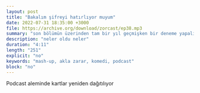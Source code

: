 ```yaml
---
layout: post
title: "Bakalım şifreyi hatırlıyor muyum"
date: 2022-07-31 18:35:00 +3000
file: https://archive.org/download/zorcast/ep38.mp3
summary: "son bölümün üzerinden tam bir yıl geçmişken bir deneme yapalım."
description: "neler oldu neler"
duration: "4:11" 
length: "251"
explicit: "no" 
keywords: "mash-up, akla zarar, komedi, podcast"
block: "no" 
---
```


Podcast aleminde kartlar yeniden dağıtılıyor